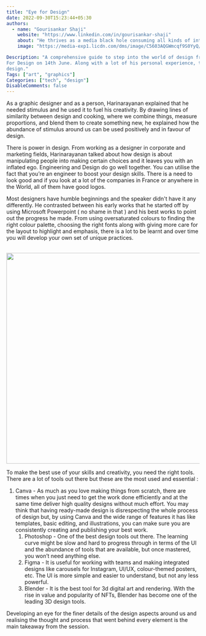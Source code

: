 ```yaml
---
title: "Eye for Design"
date: 2022-09-30T15:23:44+05:30
authors:
  - name: "Gourisankar Shaji"
    website: "https://www.linkedin.com/in/gourisankar-shaji"
    about: "He thrives as a media black hole consuming all kinds of internet content especially if it involves fantasy. He’s been told he’s intimidating but really is just open to get comfortable and talk about anything. He enjoys seeking pleasure in the mundane."
    image: "https://media-exp1.licdn.com/dms/image/C5603AQGWmcqf9S0YyQ/profile-displayphoto-shrink_400_400/0/1599631765680?e=1669852800&v=beta&t=-fh3U5x77Fiq4Eg79RqCqGJL6ThCZnSoKifVD3eadlo"

Description: "A comprehensive guide to step into the world of design from Harinarayanan Shaji who took the session Eye
For Design on 14th June. Along with a lot of his personal experience, this article also gives a peek into the scope of
design."
Tags: ["art", "graphics"]
Categories: ["tech", "design"]
DisableComments: false
---
```


As a graphic designer and as a person, Harinarayanan explained that he needed stimulus and he used it to fuel his
creativity. By drawing lines of similarity between design and cooking, where we combine things, measure proportions, and
blend them to create something new, he explained how the abundance of stimulus around us can be used positively and in
favour of design.

There is power in design. From working as a designer in corporate and marketing fields, Harinarayanan talked about how
design is about manipulating people into making certain choices and it leaves you with an inflated ego. Engineering and
Design do go well together. You can utilise the fact that you’re an engineer to boost your design skills. There is a
need to look good and if you look at a lot of the companies in France or anywhere in the World, all of them have good
logos.

Most designers have humble beginnings and the speaker didn't have it any differently. He contrasted between his early
works that he started off by using Microsoft Powerpoint ( no shame in that ) and his best works to point out the
progress he made. From using oversaturated colours to finding the right colour palette, choosing the right fonts along
with giving more care for the layout to highlight and emphasis, there is a lot to be learnt and over time you will
develop your own set of unique practices.

<br>
   <img src="/images/scope-of-design/image1.jpg" width="550" height="auto">
<br>

To make the best use of your skills and creativity, you need the right tools. There are a lot of tools out there but
these are the most used and essential :

1. Canva - As much as you love making things from scratch, there are times when you just need to get the work done
   efficiently and at the same time deliver high quality designs without much effort. You may think that having
   ready-made design is disrespecting the whole process of design but, by using Canva and the wide range of features it
   has like templates, basic editing, and illustrations, you can make sure you are consistently creating and publishing
   your best work.
   1. Photoshop - One of the best design tools out there. The learning curve might be slow and hard to progress through in
      terms of the UI and the abundance of tools that are available, but once mastered, you won’t need anything else.
   2. Figma - It is useful for working with teams and making integrated designs like carousels for Instagram, UI/UX,
      colour-themed posters, etc. The UI is more simple and easier to understand, but not any less powerful.
   3. Blender - It is the best tool for 3d digital art and rendering. With the rise in value and popularity of NFTs,
      Blender has become one of the leading 3D design tools.

Developing an eye for the finer details of the design aspects around us and realising the thought and process that went
behind every element is the main takeaway from the session.
